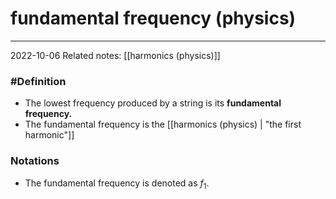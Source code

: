 # fundamental frequency (physics)
---
2022-10-06
Related notes: [[harmonics (physics)]]

### #Definition
- The lowest frequency produced by a string is its **fundamental frequency.**
- The fundamental frequency is the [[harmonics (physics) | "the first harmonic"]]

### Notations
- The fundamental frequency is denoted as $f_1$. 
